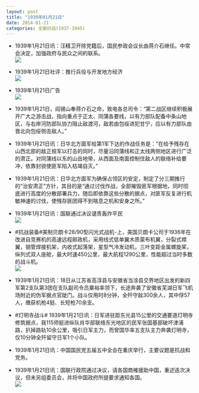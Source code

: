 ```yaml
---
layout: post
title: "1939年01月21日"
date: 2014-01-21
categories: 全面抗战(1937-1945)
---
```


<meta name="referrer" content="no-referrer" />

- 1939年1月21日讯：汪精卫开除党籍后，国民参政会议长由蒋介石继任。中常会决定，加强政府与民众之间的联系。 <br/><img src="https://ww4.sinaimg.cn/large/aca367d8jw1ecrifgzlutj207p0h2jtm.jpg" />

- 1939年1月21日社评：推行兵役与开发地方经济 <br/><img src="https://ww4.sinaimg.cn/large/aca367d8jw1ecrgp12nd4j20nl0wgqk8.jpg" />

- 1939年1月21日广告 <br/><img src="https://ww2.sinaimg.cn/large/aca367d8jw1ecr80ukx48j20fd0l9afu.jpg" />

- 1939年1月21日，阎锡山奉蒋介石之命，致电各总司令：“第二战区继续积极展开广大之游击战，指向重点于正太、同蒲各要线，以有力部队配备中条山地区，与右岸河防部队协力阻止敌渡河，敌若由包绥进犯甘宁，应以有力部队由晋北向包绥侧击敌人。” 

- 1939年1月21日讯：日华北方面军给第1军下达的作战任务是：“在给予残存在山西北部的敌正规军以打击的同时，尽量沿同蒲线和正太线两侧地区进行广泛的肃正。对同蒲线以东的山岳地带，从西面及南面控制住敌人的联络补给要冲，依靠封锁使匪军陷入枯竭自灭。” 

- 1939年1月21日讯：日华北方面军为确保占领区的安定，制定了分三期推行的“治安肃正”方针，其目的是“通过讨伐作战，全部摧毁匪军根据地，同时彻底进行高度的分散部署兵力，随后即依靠这些分散的据点，对匪军反复进行机敏神速的讨伐，使残存匪团得不到喘息之机和安身之所。” 

- 1939年1月21日讯：国联通过决议谴责轰炸平民 <br/><img src="https://ww4.sinaimg.cn/large/aca367d8jw1ecr1371shwj20bi0bawga.jpg" />

- #抗战装备#美制贝朗卡28/90型闪光式战机-上，美国贝朗卡公司于1936年在改进自竞赛机的高速远程邮政机，采用线式低单翼木质蒙布机翼，分裂式襟翼，钢管焊接机架，内收式起落架，星型气冷发动机，三叶变距金属螺旋桨，纵列式双人座舱，最大时速450公里，最大航程1290公里，性能超过当时多数的战斗机。 <br/><img src="https://ww1.sinaimg.cn/large/aca367d8jw1ecqzckxseqj20cc0f2q48.jpg" />

- 1939年1月21日讯：18日从江苏省高淳县与安徽省当涂县交界地区出发的新四军第2支队第3团在支队副司令员粟裕率领下，长途奔袭了安徽省芜湖日军飞机场附近的伪军据点官陡门。战斗仅用时8分钟，全歼守敌300余人，其中俘57 人，缴获机枪4挺、长短枪70余支。 

- #灯明寺战斗# 1939年1月21日讯：日军进驻距东光县15公里的交通要道灯明寺修筑据点，我115师挺进纵队肖华部联络东光地区的民军张国基部破坏津浦路，扒掉路轨10余公里，吸引日军主力，而曾国华率五支队主力奔袭灯明寺，仅10分钟全歼留守日军1个小队。 

- 1939年1月21日讯：中国国民党五届五中全会在重庆举行，主要议题是抗战和党务。 

- 1939年1月21日讯：国联行政院通过决议，请各国商榷援助中国，重述迭次决议，但未另组委员会，并将中国政府所提要求通知各国。 <br/><img src="https://ww4.sinaimg.cn/large/aca367d8jw1ecqsexg0elj207g0x744l.jpg" />

